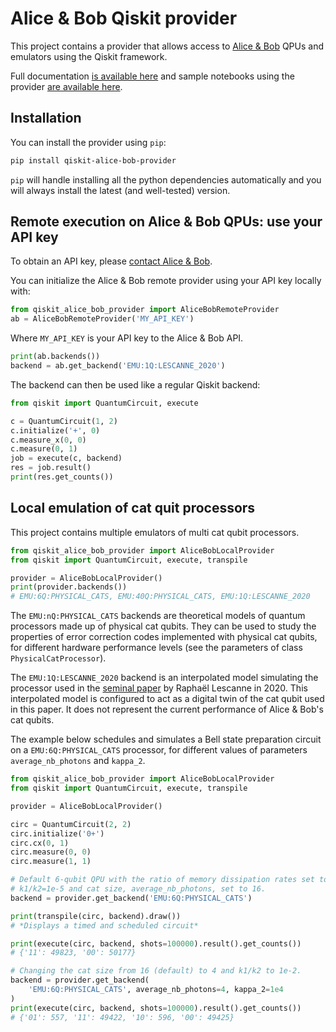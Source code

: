 # Alice & Bob Qiskit provider

This project contains a provider that allows access to
[Alice & Bob](https://alice-bob.com/) QPUs and emulators using
the Qiskit framework.

Full documentation
[is available here](https://alice-bob.notion.site/Alice-Bob-Felis-documentation-52e554ccbea54e34831761f083883e49)
and sample notebooks using the provider
[are available here](https://github.com/Alice-Bob-SW/emulation-examples).

## Installation

You can install the provider using `pip`:

```bash
pip install qiskit-alice-bob-provider
```

`pip` will handle installing all the python dependencies automatically and you
will always install the  latest (and well-tested) version.

## Remote execution on Alice & Bob QPUs: use your API key

To obtain an API key, please [contact Alice & Bob](https://alice-bob.com/contact/).

You can initialize the Alice & Bob remote provider using your API key
locally with:

```python
from qiskit_alice_bob_provider import AliceBobRemoteProvider
ab = AliceBobRemoteProvider('MY_API_KEY')
```

Where `MY_API_KEY` is your API key to the Alice & Bob API.

```python
print(ab.backends())
backend = ab.get_backend('EMU:1Q:LESCANNE_2020')
```

The backend can then be used like a regular Qiskit backend:

```python
from qiskit import QuantumCircuit, execute

c = QuantumCircuit(1, 2)
c.initialize('+', 0)
c.measure_x(0, 0)
c.measure(0, 1)
job = execute(c, backend)
res = job.result()
print(res.get_counts())
```

## Local emulation of cat quit processors

This project contains multiple emulators of multi cat qubit processors.

```python
from qiskit_alice_bob_provider import AliceBobLocalProvider
from qiskit import QuantumCircuit, execute, transpile

provider = AliceBobLocalProvider()
print(provider.backends())
# EMU:6Q:PHYSICAL_CATS, EMU:40Q:PHYSICAL_CATS, EMU:1Q:LESCANNE_2020
```

The `EMU:nQ:PHYSICAL_CATS` backends are theoretical models of quantum processors made
up of physical cat qubits.
They can be used to study the properties of error correction codes implemented
with physical cat qubits, for different hardware performance levels
(see the parameters of class `PhysicalCatProcessor`).

The `EMU:1Q:LESCANNE_2020` backend is an interpolated model simulating the processor
used in the [seminal paper](https://arxiv.org/pdf/1907.11729.pdf) by Raphaël
Lescanne in 2020.
This interpolated model is configured to act as a digital twin of the cat qubit
used in this paper.
It does not represent the current performance of Alice & Bob's cat qubits.

The example below schedules and simulates a Bell state preparation circuit on
a `EMU:6Q:PHYSICAL_CATS` processor, for different values of parameters
`average_nb_photons` and `kappa_2`.

```python
from qiskit_alice_bob_provider import AliceBobLocalProvider
from qiskit import QuantumCircuit, execute, transpile

provider = AliceBobLocalProvider()

circ = QuantumCircuit(2, 2)
circ.initialize('0+')
circ.cx(0, 1)
circ.measure(0, 0)
circ.measure(1, 1)

# Default 6-qubit QPU with the ratio of memory dissipation rates set to
# k1/k2=1e-5 and cat size, average_nb_photons, set to 16.
backend = provider.get_backend('EMU:6Q:PHYSICAL_CATS')

print(transpile(circ, backend).draw())
# *Displays a timed and scheduled circuit*

print(execute(circ, backend, shots=100000).result().get_counts())
# {'11': 49823, '00': 50177}

# Changing the cat size from 16 (default) to 4 and k1/k2 to 1e-2.
backend = provider.get_backend(
    'EMU:6Q:PHYSICAL_CATS', average_nb_photons=4, kappa_2=1e4
)
print(execute(circ, backend, shots=100000).result().get_counts())
# {'01': 557, '11': 49422, '10': 596, '00': 49425}
```
